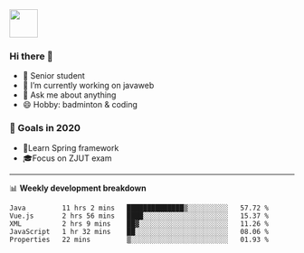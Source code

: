 <img src="https://github.com/egoist/egoist/raw/master/balloon.gif" width="50">

### Hi there 🐏

- 🌱 Senior student
- 🔭 I’m currently working on javaweb
- 💬 Ask me about anything
- 😄 Hobby: badminton & coding

### 🚀 Goals in 2020
+ 🍃Learn Spring framework
+ 🎓Focus on ZJUT exam
-------

📊 **Weekly development breakdown**
<!--START_SECTION:waka-->
```text
Java         11 hrs 2 mins   ██████████████▒░░░░░░░░░░   57.72 % 
Vue.js       2 hrs 56 mins   ████░░░░░░░░░░░░░░░░░░░░░   15.37 % 
XML          2 hrs 9 mins    ██▓░░░░░░░░░░░░░░░░░░░░░░   11.26 % 
JavaScript   1 hr 32 mins    ██░░░░░░░░░░░░░░░░░░░░░░░   08.06 % 
Properties   22 mins         ▒░░░░░░░░░░░░░░░░░░░░░░░░   01.93 % 
```
<!--END_SECTION:waka-->
